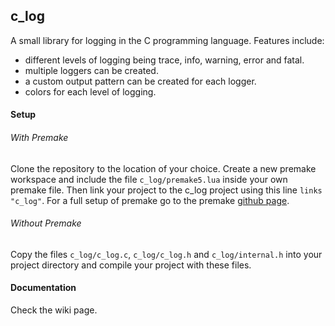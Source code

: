 ## c_log

A small library for logging in the C programming language. Features include:
- different levels of logging being trace, info, warning, error and fatal.
- multiple loggers can be created.
- a custom output pattern can be created for each logger.
- colors for each level of logging.

#### Setup

###### With Premake

Clone the repository to the location of your choice.
Create a new premake workspace and include the file `c_log/premake5.lua` inside your own premake file. 
Then link your project to the c_log project using this line `links "c_log"`.
For a full setup of premake go to the premake [github page](https://github.com/premake/premake-core).

###### Without Premake

Copy the files `c_log/c_log.c`, `c_log/c_log.h` and `c_log/internal.h` into your project directory and compile your project with these files.

#### Documentation

Check the wiki page.
